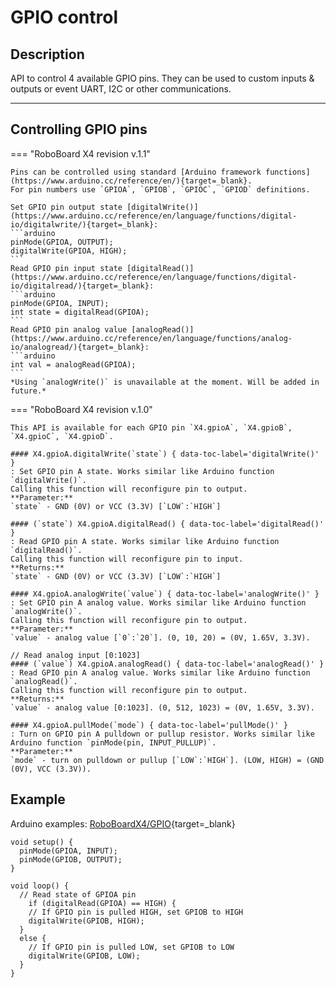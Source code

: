 # GPIO control

## Description

API to control 4 available GPIO pins. They can be used to custom inputs & outputs or event UART, I2C or other communications.

***

## Controlling GPIO pins

=== "RoboBoard X4 revision v.1.1"

    Pins can be controlled using standard [Arduino framework functions](https://www.arduino.cc/reference/en/){target=_blank}.  
    For pin numbers use `GPIOA`, `GPIOB`, `GPIOC`, `GPIOD` definitions.

    Set GPIO pin output state [digitalWrite()](https://www.arduino.cc/reference/en/language/functions/digital-io/digitalwrite/){target=_blank}:  
    ```arduino
    pinMode(GPIOA, OUTPUT);
    digitalWrite(GPIOA, HIGH);
    ```
    Read GPIO pin input state [digitalRead()](https://www.arduino.cc/reference/en/language/functions/digital-io/digitalread/){target=_blank}:  
    ```arduino
    pinMode(GPIOA, INPUT);
    int state = digitalRead(GPIOA);
    ```
    Read GPIO pin analog value [analogRead()](https://www.arduino.cc/reference/en/language/functions/analog-io/analogread/){target=_blank}:  
    ```arduino
    int val = analogRead(GPIOA);
    ```
    *Using `analogWrite()` is unavailable at the moment. Will be added in future.*  


=== "RoboBoard X4 revision v.1.0"

    This API is available for each GPIO pin `X4.gpioA`, `X4.gpioB`, `X4.gpioC`, `X4.gpioD`.  

    #### X4.gpioA.digitalWrite(`state`) { data-toc-label='digitalWrite()' }
    : Set GPIO pin A state. Works similar like Arduino function `digitalWrite()`.  
    Calling this function will reconfigure pin to output.  
    **Parameter:**  
    `state` - GND (0V) or VCC (3.3V) [`LOW`:`HIGH`]  

    #### (`state`) X4.gpioA.digitalRead() { data-toc-label='digitalRead()' }
    : Read GPIO pin A state. Works similar like Arduino function `digitalRead()`.  
    Calling this function will reconfigure pin to input.  
    **Returns:**  
    `state` - GND (0V) or VCC (3.3V) [`LOW`:`HIGH`]  

    #### X4.gpioA.analogWrite(`value`) { data-toc-label='analogWrite()' }
    : Set GPIO pin A analog value. Works similar like Arduino function `analogWrite()`.
    Calling this function will reconfigure pin to output.  
    **Parameter:**  
    `value` - analog value [`0`:`20`]. (0, 10, 20) = (0V, 1.65V, 3.3V).

    // Read analog input [0:1023]
    #### (`value`) X4.gpioA.analogRead() { data-toc-label='analogRead()' }
    : Read GPIO pin A analog value. Works similar like Arduino function `analogRead()`.
    Calling this function will reconfigure pin to output.  
    **Returns:**  
    `value` - analog value [0:1023]. (0, 512, 1023) = (0V, 1.65V, 3.3V).

    #### X4.gpioA.pullMode(`mode`) { data-toc-label='pullMode()' }
    : Turn on GPIO pin A pulldown or pullup resistor. Works similar like Arduino function `pinMode(pin, INPUT_PULLUP)`.  
    **Parameter:**  
    `mode` - turn on pulldown or pullup [`LOW`:`HIGH`]. (LOW, HIGH) = (GND (0V), VCC (3.3V)).  

## Example

Arduino examples: [RoboBoardX4/GPIO](https://github.com/totemmaker/TotemArduinoBoards/tree/master/libraries/TotemX4/examples/GPIO){target=_blank}

```arduino
void setup() {
  pinMode(GPIOA, INPUT);
  pinMode(GPIOB, OUTPUT);
}

void loop() {
  // Read state of GPIOA pin
    if (digitalRead(GPIOA) == HIGH) {
    // If GPIO pin is pulled HIGH, set GPIOB to HIGH
    digitalWrite(GPIOB, HIGH);
  }
  else {
    // If GPIO pin is pulled LOW, set GPIOB to LOW
    digitalWrite(GPIOB, LOW);
  }
}
```
